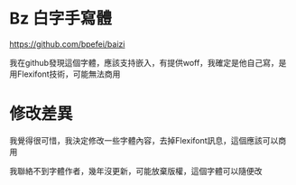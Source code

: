 # Bz 白字手寫體
https://github.com/bpefei/baizi

我在github發現這個字體，應該支持嵌入，有提供woff，我確定是他自己寫，是用Flexifont技術，可能無法商用

# 修改差異

我覺得很可惜，我決定修改一些字體內容，去掉Flexifont訊息，這個應該可以商用

我聯絡不到字體作者，幾年沒更新，可能放棄版權，這個字體可以隨便改
